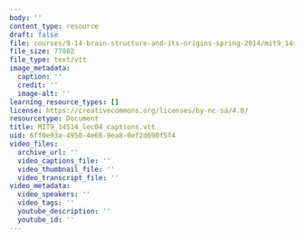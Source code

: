 ```yaml
---
body: ''
content_type: resource
draft: false
file: courses/9-14-brain-structure-and-its-origins-spring-2014/mit9_14s14_lec04_captions.vtt
file_size: 77002
file_type: text/vtt
image_metadata:
  caption: ''
  credit: ''
  image-alt: ''
learning_resource_types: []
license: https://creativecommons.org/licenses/by-nc-sa/4.0/
resourcetype: Document
title: MIT9_14S14_lec04_captions.vtt
uid: 6ff0e93a-4950-4e66-9ea8-0ef2d690f5f4
video_files:
  archive_url: ''
  video_captions_file: ''
  video_thumbnail_file: ''
  video_transcript_file: ''
video_metadata:
  video_speakers: ''
  video_tags: ''
  youtube_description: ''
  youtube_id: ''
---
```

